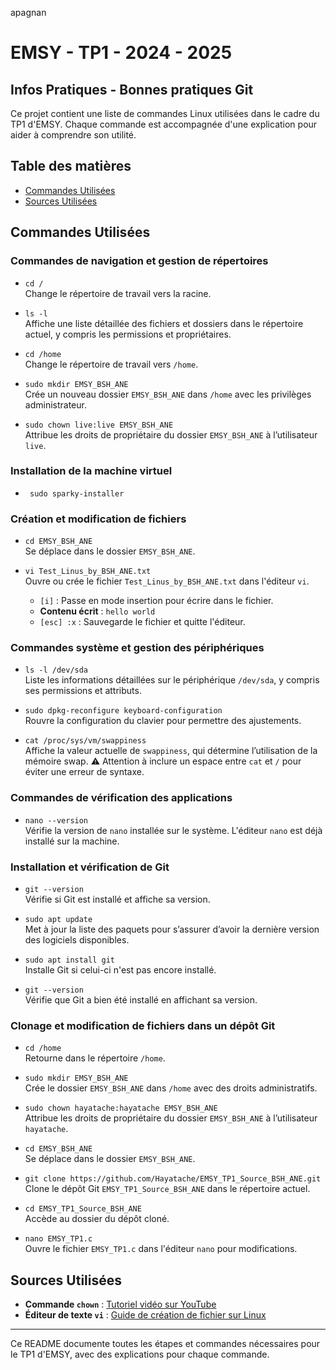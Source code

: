 apagnan
# EMSY - TP1 - 2024 - 2025
## Infos Pratiques - Bonnes pratiques Git

Ce projet contient une liste de commandes Linux utilisées dans le cadre du TP1 d'EMSY. Chaque commande est accompagnée d'une explication pour aider à comprendre son utilité.

## Table des matières

- [Commandes Utilisées](#commandes-utilisées)
- [Sources Utilisées](#sources-utilisées)

## Commandes Utilisées

### Commandes de navigation et gestion de répertoires

- `cd /`  
  Change le répertoire de travail vers la racine.

- `ls -l`  
  Affiche une liste détaillée des fichiers et dossiers dans le répertoire actuel, y compris les permissions et propriétaires.

- `cd /home`  
  Change le répertoire de travail vers `/home`.

- `sudo mkdir EMSY_BSH_ANE`  
  Crée un nouveau dossier `EMSY_BSH_ANE` dans `/home` avec les privilèges administrateur.

- `sudo chown live:live EMSY_BSH_ANE`  
  Attribue les droits de propriétaire du dossier `EMSY_BSH_ANE` à l’utilisateur `live`.

### Installation de la machine virtuel
- ` sudo sparky-installer`

### Création et modification de fichiers

- `cd EMSY_BSH_ANE`  
  Se déplace dans le dossier `EMSY_BSH_ANE`.

- `vi Test_Linus_by_BSH_ANE.txt`  
  Ouvre ou crée le fichier `Test_Linus_by_BSH_ANE.txt` dans l'éditeur `vi`.
  - `[i]` : Passe en mode insertion pour écrire dans le fichier.
  - **Contenu écrit** : `hello world`
  - `[esc] :x` : Sauvegarde le fichier et quitte l'éditeur.

### Commandes système et gestion des périphériques

- `ls -l /dev/sda`  
  Liste les informations détaillées sur le périphérique `/dev/sda`, y compris ses permissions et attributs.

- `sudo dpkg-reconfigure keyboard-configuration`  
  Rouvre la configuration du clavier pour permettre des ajustements.

- `cat /proc/sys/vm/swappiness`  
  Affiche la valeur actuelle de `swappiness`, qui détermine l’utilisation de la mémoire swap. ⚠️ Attention à inclure un espace entre `cat` et `/` pour éviter une erreur de syntaxe.

### Commandes de vérification des applications

- `nano --version`  
  Vérifie la version de `nano` installée sur le système. L'éditeur `nano` est déjà installé sur la machine.

### Installation et vérification de Git

- `git --version`  
  Vérifie si Git est installé et affiche sa version.

- `sudo apt update`  
  Met à jour la liste des paquets pour s’assurer d’avoir la dernière version des logiciels disponibles.

- `sudo apt install git`  
  Installe Git si celui-ci n'est pas encore installé.

- `git --version`  
  Vérifie que Git a bien été installé en affichant sa version.

### Clonage et modification de fichiers dans un dépôt Git

- `cd /home`  
  Retourne dans le répertoire `/home`.

- `sudo mkdir EMSY_BSH_ANE`  
  Crée le dossier `EMSY_BSH_ANE` dans `/home` avec des droits administratifs.

- `sudo chown hayatache:hayatache EMSY_BSH_ANE`  
  Attribue les droits de propriétaire du dossier `EMSY_BSH_ANE` à l’utilisateur `hayatache`.

- `cd EMSY_BSH_ANE`  
  Se déplace dans le dossier `EMSY_BSH_ANE`.

- `git clone https://github.com/Hayatache/EMSY_TP1_Source_BSH_ANE.git`  
  Clone le dépôt Git `EMSY_TP1_Source_BSH_ANE` dans le répertoire actuel.

- `cd EMSY_TP1_Source_BSH_ANE`  
  Accède au dossier du dépôt cloné.

- `nano EMSY_TP1.c`  
  Ouvre le fichier `EMSY_TP1.c` dans l'éditeur `nano` pour modifications.

## Sources Utilisées

- **Commande `chown`** : [Tutoriel vidéo sur YouTube](https://youtu.be/T5L6SZE_cpE?si=AUSUnvYp-ShRd3Mh)
- **Éditeur de texte `vi`** : [Guide de création de fichier sur Linux](https://www.malekal.com/comment-creer-un-fichier-sur-linux-terminal-ligne-de-commandes/#Comment_creer_un_fichier_avec_un_editeur_de_texte)

---

Ce README documente toutes les étapes et commandes nécessaires pour le TP1 d'EMSY, avec des explications pour chaque commande.
